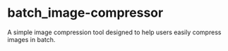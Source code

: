 # batch_image-compressor
A simple image compression tool designed to help users easily compress images in batch.
